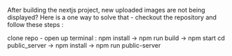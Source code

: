 After building the nextjs project, new uploaded images are not being displayed? 
Here is a one way to solve that - checkout the repository and follow these steps :

clone repo -
            open up terminal : npm install -> npm run build -> npm start
                               cd public_server -> npm install -> npm run public-server
